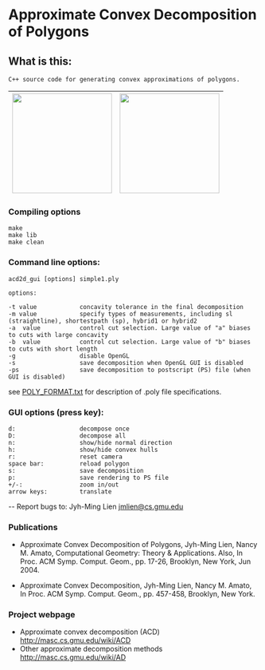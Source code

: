 # Approximate Convex Decomposition of Polygons

## What is this:

    C++ source code for generating convex approximations of polygons.

<img src="figs/nazca-monkey-before.png" width="200" /> | <img src="figs/nazca-monkey-after.png" width="200" /> 
:---: | :---: 

### Compiling options

    make
    make lib
    make clean
    
### Command line options:

    acd2d_gui [options] simple1.ply

    options:

    -t value            concavity tolerance in the final decomposition
    -m value            specify types of measurements, including sl (straightline), shortestpath (sp), hybrid1 or hybrid2
    -a  value           control cut selection. Large value of "a" biases to cuts with large concavity
    -b  value           control cut selection. Large value of "b" biases to cuts with short length
    -g                  disable OpenGL 
    -s                  save decomposition when OpenGL GUI is disabled
    -ps                 save decomposition to postscript (PS) file (when GUI is disabled)

see [POLY\_FORMAT.txt](test_env/POLY_FORMAT.txt) for description of .poly file specifications.

### GUI options (press key):

    d:                  decompose once
    D:                  decompose all
    n:                  show/hide normal direction 
    h:                  show/hide convex hulls
    r:                  reset camera
    space bar:          reload polygon
    s:                  save decomposition
    p:                  save rendering to PS file
    +/-:                zoom in/out
    arrow keys:         translate
    

-- Report bugs to: Jyh-Ming Lien jmlien@cs.gmu.edu


### Publications

- Approximate Convex Decomposition of Polygons, Jyh-Ming Lien, Nancy M. Amato, Computational Geometry: Theory & Applications. Also, In Proc. ACM Symp. Comput. Geom., pp. 17-26, Brooklyn, New York, Jun 2004. 

- Approximate Convex Decomposition, Jyh-Ming Lien, Nancy M. Amato, In Proc. ACM Symp. Comput. Geom., pp. 457-458, Brooklyn, New York.

### Project webpage
- Approximate convex decomposition (ACD) http://masc.cs.gmu.edu/wiki/ACD
- Other approximate decomposition methods http://masc.cs.gmu.edu/wiki/AD

